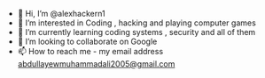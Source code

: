 - 👋 Hi, I’m @alexhackern1
- 👀 I’m interested in Coding , hacking and playing computer games
- 🌱 I’m currently learning coding systems , security and all of them
- 💞️ I’m looking to collaborate on Google  
- 📫 How to reach me - my email address abdullayewmuhammadali2005@gmail.com

<!---
alexhackern1/alexhackern1 is a ✨ special ✨ repository because it's "https://github.com/sherlock-project/sherlock.git" this link appears on your GitHub profile.
You can click the Preview link to take a look at your changes.
--->
